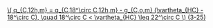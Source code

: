 <a href="/eco2_guide_center/1.%20ECO2%20Logic%20Guide/Hee1_Equation_List.html" class="equation-link" target="_blank" rel="noopener noreferrer">
  \( q_{C,12h,m} = q_{C,18^\circ C,12h,m} - g_{C,o,m} (\vartheta_{HC} - 18^\circ C), \quad 18^\circ C < \vartheta_{HC} \leq 22^\circ C \) <span class="eq-number">(3-25)</span>
</a>
